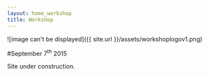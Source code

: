 ```yaml
---
layout: home_workshop
title: Workshop
---
```


![image can't be displayed]({{ site.url }}/assets/workshoplogov1.png)

#September 7<sup>th</sup> 2015

Site under construction.
